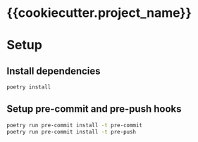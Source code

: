 # {{cookiecutter.project_name}}

# Setup
## Install dependencies
```sh
poetry install
```

## Setup pre-commit and pre-push hooks
```sh
poetry run pre-commit install -t pre-commit
poetry run pre-commit install -t pre-push
```